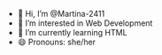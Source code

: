 - 👋 Hi, I’m @Martina-2411
- 👀 I’m interested in Web Development
- 🌱 I’m currently learning HTML
- 😄 Pronouns: she/her

<!---
Martina-2411/Martina-2411 is a ✨ special ✨ repository because its `README.md` (this file) appears on your GitHub profile.
You can click the Preview link to take a look at your changes.
--->

